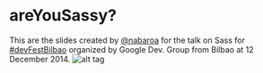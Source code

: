 areYouSassy?
===========


This are the slides created by [@nabaroa](https://twitter.com/nabaroa) for the talk on Sass for [#devFestBilbao](http://devfestbilbao.org/) organized by Google Dev. Group from Bilbao at 12 December 2014. 
![alt tag](http://http://areyousassy.zz.mu/assets/areyousassy_cover.jpg)
